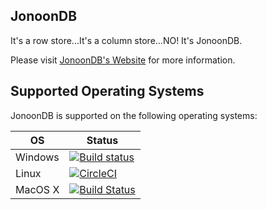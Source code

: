 ## JonoonDB
It's a row store...It's a column store...NO! It's JonoonDB.

Please visit [JonoonDB's Website](http://www.jonoondb.com) for more information.

## Supported Operating Systems
JonoonDB is supported on the following operating systems:

| OS | Status |
|---|---|
| Windows | [![Build status](https://ci.appveyor.com/api/projects/status/utd5fhm86epjxdg7/branch/master?svg=true)](https://ci.appveyor.com/project/zarianw/jonoondb/branch/master) |
| Linux | [![CircleCI](https://circleci.com/gh/zarianw/jonoondb/tree/master.svg?style=svg)](https://circleci.com/gh/zarianw/jonoondb/tree/master) |
| MacOS X | [![Build Status](https://travis-ci.org/zarianw/jonoondb.svg?branch=master)](https://travis-ci.org/zarianw/jonoondb) |
